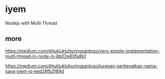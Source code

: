 # iyem
Nodejs with Multi Thread

## more 

https://medium.com/@luklukluhuringsantoso/very-simple-implementation-multi-thread-in-node-js-6b02e60fa8b1

https://medium.com/@luklukluhuringsantoso/juragan-perkenalkan-nama-saya-iyem-js-eed26fb2f89d
